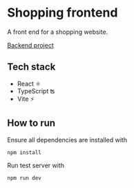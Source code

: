 # Shopping frontend

A front end for a shopping website.

[Backend project](https://github.com/madsvnielsen/shopping-backend)


## Tech stack
* React ⚛️
* TypeScript ʦ
* Vite ⚡️


## How to run
Ensure all dependencies are installed with
```bash
npm install
```
Run test server with
```bash
npm run dev
```
